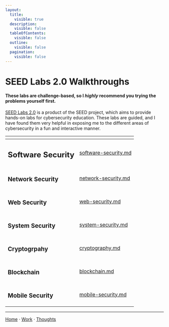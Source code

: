 ```yaml
---
layout:
  title:
    visible: true
  description:
    visible: false
  tableOfContents:
    visible: false
  outline:
    visible: false
  pagination:
    visible: false
---
```


# SEED Labs 2.0 Walkthroughs

#### These labs are challenge-based, so I _highly_ recommend you trying the problems yourself first.

[SEED Labs 2.0](https://seedsecuritylabs.org/Labs\_20.04/) is a product of the SEED project, which aims to provide hands-on labs for cybersecurity education. These labs are guided, and I have found them very helpful in exposing me to the different areas of cybersecurity in a fun and interactive manner.

<table data-view="cards">
  <thead>
    <tr>
      <th></th>
      <th data-hidden data-card-target data-type="content-ref"></th>
    </tr>
  </thead>
  <tbody>
    <tr>
      <td><h2>Software Security</h2></td>
      <td><a href="software-security.md">software-security.md</a></td>
    </tr>
    <tr>
      <td><h3>Network Security</h3></td>
      <td><a href="network-security.md">network-security.md</a></td>
    </tr>
    <tr>
      <td><h3>Web Security</h3></td>
      <td><a href="web-security.md">web-security.md</a></td>
    </tr>
    <tr>
      <td><h3>System Security</h3></td>
      <td><a href="system-security.md">system-security.md</a></td>
    </tr>
    <tr>
      <td><h3>Cryptogrpahy</h3></td>
      <td><a href="cryptography.md">cryptography.md</a></td>
    </tr>
    <tr>
      <td><h3>Blockchain</h3></td>
      <td><a href="blockchain.md">blockchain.md</a></td>
    </tr>
    <tr>
      <td><h3>Mobile Security</h3></td>
      <td><a href="mobile-security.md">mobile-security.md</a></td>
    </tr>
  </tbody>
</table>

***

[Home](https://app.gitbook.com/o/0kO27okC5uVB9ALX3rho/s/036xtfEIzcEdGegONXWM/) ⋅ [Work](https://app.gitbook.com/o/0kO27okC5uVB9ALX3rho/s/WaFS755Q4sf02CxLcghQ/) ⋅ [Thoughts](https://app.gitbook.com/o/0kO27okC5uVB9ALX3rho/s/s4QQPMntQ25hmJToKSOu/)